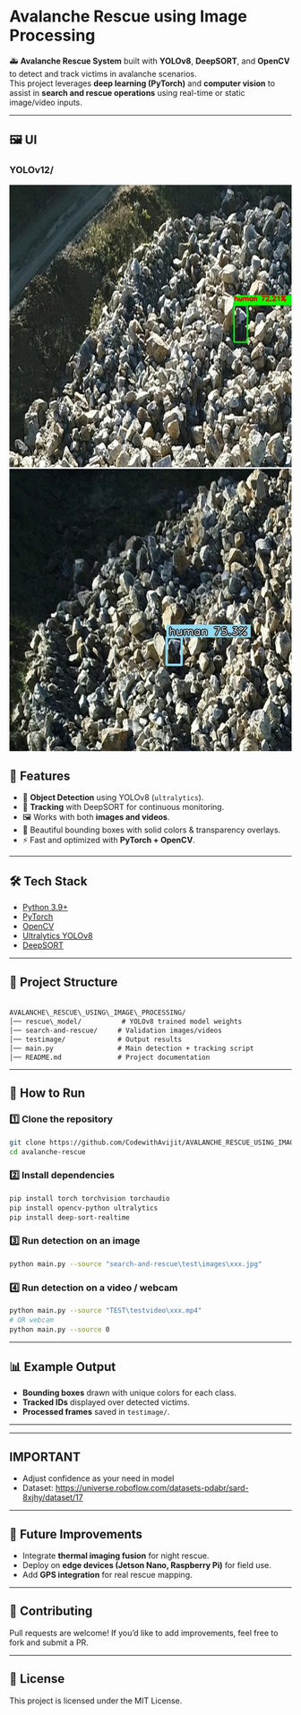 

# Avalanche Rescue using Image Processing

🚑 **Avalanche Rescue System** built with **YOLOv8**, **DeepSORT**, and **OpenCV** to detect and track victims in avalanche scenarios.  
This project leverages **deep learning (PyTorch)** and **computer vision** to assist in **search and rescue operations** using real-time or static image/video inputs.

---
## 🖼️ UI

### YOLOv12/
![User Interface 1](TEST/testimage/test1.jpg)  
![User Interface 2](TEST/testimage/test2.jpg)

## 📌 Features
- 🎯 **Object Detection** using YOLOv8 (`ultralytics`).
- 🧭 **Tracking** with DeepSORT for continuous monitoring.
- 🖼️ Works with both **images and videos**.
- 🎨 Beautiful bounding boxes with solid colors & transparency overlays.
- ⚡ Fast and optimized with **PyTorch + OpenCV**.

---

## 🛠️ Tech Stack
- [Python 3.9+](https://www.python.org/)
- [PyTorch](https://pytorch.org/)  
- [OpenCV](https://opencv.org/)  
- [Ultralytics YOLOv8](https://github.com/ultralytics/ultralytics)  
- [DeepSORT](https://github.com/ZQPei/deep_sort_pytorch)  

---

## 📂 Project Structure
```

AVALANCHE\_RESCUE\_USING\_IMAGE\_PROCESSING/
│── rescue\_model/          # YOLOv8 trained model weights
│── search-and-rescue/     # Validation images/videos
│── testimage/             # Output results
│── main.py                # Main detection + tracking script
│── README.md              # Project documentation

````

---

## 🚀 How to Run

### 1️⃣ Clone the repository
```bash
git clone https://github.com/CodewithAvijit/AVALANCHE_RESCUE_USING_IMAGE_PROCESSING_AND_VIDEO_PROCESSING.git
cd avalanche-rescue
````

### 2️⃣ Install dependencies

```bash
pip install torch torchvision torchaudio
pip install opencv-python ultralytics
pip install deep-sort-realtime
```

### 3️⃣ Run detection on an image

```bash
python main.py --source "search-and-rescue\test\images\xxx.jpg"
```

### 4️⃣ Run detection on a video / webcam

```bash
python main.py --source "TEST\testvideo\xxx.mp4"
# OR webcam
python main.py --source 0
```

---

## 📊 Example Output

* **Bounding boxes** drawn with unique colors for each class.
* **Tracked IDs** displayed over detected victims.
* **Processed frames** saved in `testimage/`.

---
---
## IMPORTANT
* Adjust confidence as your need in model
* Dataset: https://universe.roboflow.com/datasets-pdabr/sard-8xjhy/dataset/17
---
## 📖 Future Improvements

* Integrate **thermal imaging fusion** for night rescue.
* Deploy on **edge devices (Jetson Nano, Raspberry Pi)** for field use.
* Add **GPS integration** for real rescue mapping.

---

## 🤝 Contributing

Pull requests are welcome! If you’d like to add improvements, feel free to fork and submit a PR.

---

## 📜 License

This project is licensed under the MIT License.


